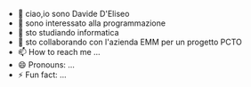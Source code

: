 - 👋 ciao,io sono Davide D'Eliseo
- 👀 sono interessato alla programmazione 
- 🌱 sto studiando informatica 
- 💞️ sto collaborando con l'azienda EMM per un progetto PCTO
- 📫 How to reach me ...
- 😄 Pronouns: ...
- ⚡ Fun fact: ...

<!---
davi-deli/davi-deli is a ✨ special ✨ repository because its `README.md` (this file) appears on your GitHub profile.
You can click the Preview link to take a look at your changes.
--->
